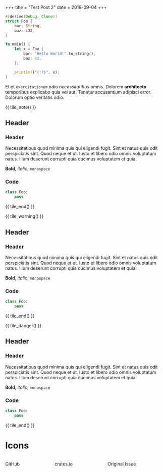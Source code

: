 +++
title = "Test Post 2"
date = 2018-09-04
+++

```rust
#[derive(Debug, Clone)]
struct Foo {
    bar: String,
    baz: i32,
}

fn main() {
    let x = Foo {
        bar: "Hello World!".to_string(),
        baz: 42,
    };

    println!("{:?}", x);
}
```

Et et `exercitationem` odio *necessitatibus* omnis. Dolorem **architecto** temporibus explicabo quia vel aut. Tenetur accusantium adipisci error. Dolorum optio veritatis odio.

<!-- more -->


{{ tile_note() }}

## Header
### Header
Necessitatibus quod minima quis qui eligendi fugit.
Sint et natus quis odit perspiciatis sint. Quod neque et ut. Iusto et libero odio omnis voluptatum natus. Illum deserunt corrupti quia ducimus voluptatem et quia.

**Bold**, *italic*, `monospace`

### Code
```python
class Foo:
    pass
```
{{ tile_end() }}

{{ tile_warning() }}

## Header
### Header
Necessitatibus quod minima quis qui eligendi fugit.
Sint et natus quis odit perspiciatis sint. Quod neque et ut. Iusto et libero odio omnis voluptatum natus. Illum deserunt corrupti quia ducimus voluptatem et quia.

**Bold**, *italic*, `monospace`

### Code
```python
class Foo:
    pass
```
{{ tile_end() }}

{{ tile_danger() }}

## Header
### Header
Necessitatibus quod minima quis qui eligendi fugit.
Sint et natus quis odit perspiciatis sint. Quod neque et ut. Iusto et libero odio omnis voluptatum natus. Illum deserunt corrupti quia ducimus voluptatem et quia.

**Bold**, *italic*, `monospace`

### Code
```python
class Foo:
    pass
```
{{ tile_end() }}

# Icons
<div class="box has-text-centered">
    <div class="columns">
        <div class="column">
            <a class="icon is-medium" href="https://github.com/Rahix/shared-bus"><i class="fab fa-2x fa-github"></i></a>
            <p>GitHub</p>
        </div>
        <div class="column">
            <a class="icon is-medium" href="https://crates.io/crates/shared-bus"><i class="fas fa-2x fa-archive"></i></a>
            <p>crates.io</p>
        </div>
        <div class="column">
            <a class="icon is-medium" href="https://github.com/rust-embedded/embedded-hal/issues/35"><i class="fas fa-2x fa-exclamation-circle"></i></a>
            <p>Original Issue</p>
        </div>
    </div>
</div>
